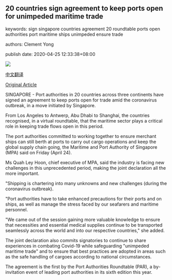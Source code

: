 ## 20 countries sign agreement to keep ports open for unimpeded maritime trade

keywords: sign singapore countries agreement 20 roundtable ports open authorities port maritime ships unimpeded ensure trade

authors: Clement Yong

publish date: 2020-04-25 12:33:38+08:00

![](https://www.straitstimes.com/sites/default/files/styles/x_large/public/articles/2020/04/25/fhport25.jpg?itok=Hg-F7iFh)

[中文翻译](20%20countries%20sign%20agreement%20to%20keep%20ports%20open%20for%20unimpeded%20maritime%20trade_zh.md)

[Original Article](https://www.straitstimes.com/singapore/20-countries-sign-agreement-to-keep-ports-open-for-unimpeded-maritime-trade)

SINGAPORE - Port authorities in 20 countries across three continents have signed an agreement to keep ports open for trade amid the coronavirus outbreak, in a move initiated by Singapore.

From Los Angeles to Antwerp, Abu Dhabi to Shanghai, the countries recognised, in a virtual roundtable, that the maritime sector plays a critical role in keeping trade flows open in this period.

The port authorities committed to working together to ensure merchant ships can still berth at ports to carry out cargo operations and keep the global supply chain going, the Maritime and Port Authority of Singapore (MPA) said on Friday (April 24).

Ms Quah Ley Hoon, chief executive of MPA, said the industry is facing new challenges in this unprecedented period, making the joint declaration all the more important.

"Shipping is chartering into many unknowns and new challenges (during the coronavirus outbreak).

"Port authorities have to take enhanced precautions for their ports and on ships, as well as manage the stress faced by our seafarers and maritime personnel.

"We came out of the session gaining more valuable knowledge to ensure that necessities and essential medical supplies continue to be transported seamlessly across the world and into our respective countries," she added.

The joint declaration also commits signatories to continue to share experiences in combating Covid-19 while safeguarding "unimpeded maritime trade" and to ensure that best practices are adopted in areas such as the safe handling of cargoes according to national circumstances.

The agreement is the first by the Port Authorities Roundtable (PAR), a by-invitation event of leading port authorities in its sixth edition this year.